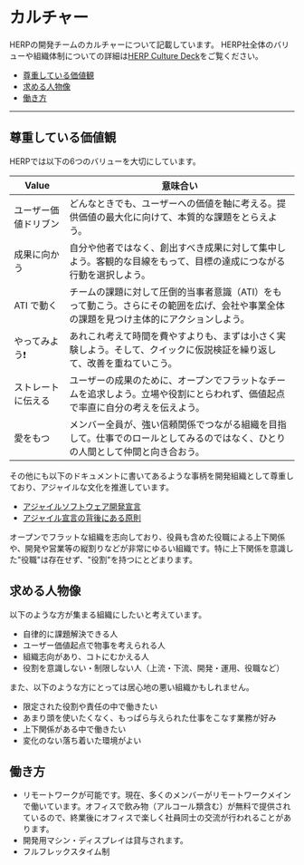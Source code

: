 # カルチャー

HERPの開発チームのカルチャーについて記載しています。
HERP社全体のバリューや組織体制についての詳細は[HERP Culture Deck](https://culture.herp.co.jp/)をご覧ください。

- [尊重している価値観](#尊重している価値観)
- [求める人物像](#求める人物像)
- [働き方](#働き方)

---

## 尊重している価値観

HERPでは以下の6つのバリューを大切にしています。

| Value                | 意味合い                                                                                                                                |
| -------------------- | --------------------------------------------------------------------------------------------------------------------------------------- |
| ユーザー価値ドリブン | どんなときでも、ユーザーへの価値を軸に考える。提供価値の最大化に向けて、本質的な課題をとらえよう。                                      |
| 成果に向かう         | 自分や他者ではなく、創出すべき成果に対して集中しよう。客観的な目線をもって、目標の達成につながる行動を選択しよう。                      |
| ATI で動く           | チームの課題に対して圧倒的当事者意識（ATI）をもって動こう。さらにその範囲を広げ、会社や事業全体の課題を見つけ主体的にアクションしよう。 |
| やってみよう❗️       | あれこれ考えて時間を費やすよりも、まずは小さく実験しよう。そして、クイックに仮説検証を繰り返して、改善を重ねていこう。                  |
| ストレートに伝える   | ユーザーの成果のために、オープンでフラットなチームを追求しよう。立場や役割にとらわれず、価値起点で率直に自分の考えを伝えよう。          |
| 愛をもつ             | メンバー全員が、強い信頼関係でつながる組織を目指して。仕事でのロールとしてみるのではなく、ひとりの人間として仲間と向き合おう。          |

その他にも以下のドキュメントに書いてあるような事柄を開発組織として尊重しており、アジャイルな文化を推進しています。

- [アジャイルソフトウェア開発宣言](https://agilemanifesto.org/iso/ja/manifesto.html)
- [アジャイル宣言の背後にある原則](https://agilemanifesto.org/iso/ja/principles.html)

オープンでフラットな組織を志向しており、役員も含めた役職による上下関係や、開発や営業等の縦割りなどが非常にゆるい組織です。特に上下関係を意識した"役職"は存在せず、"役割"を持つにとどまります。

## 求める人物像

以下のような方が集まる組織にしたいと考えています。

- 自律的に課題解決できる人
- ユーザー価値起点で物事を考えられる人
- 組織志向があり、コトにむかえる人
- 役割を意識しない・制限しない人（上流・下流、開発・運用、役職など）

また、以下のような方にとっては居心地の悪い組織かもしれません。

- 限定された役割や責任の中で働きたい
- あまり頭を使いたくなく、もっぱら与えられた仕事をこなす業務が好み
- 上下関係がある中で働きたい
- 変化のない落ち着いた環境がよい

## 働き方

- リモートワークが可能です。現在、多くのメンバーがリモートワークメインで働いています。オフィスで飲み物（アルコール類含む）が無料で提供されているので、終業後にオフィスで楽しく社員同士の交流が行われることがあります。
- 開発用マシン・ディスプレイは貸与されます。
- フルフレックスタイム制
